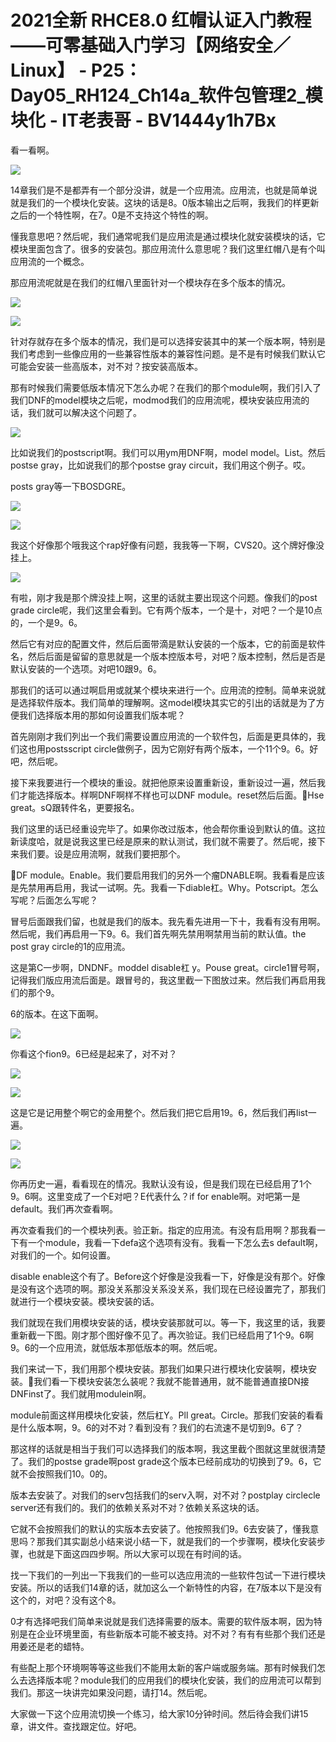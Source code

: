 # 2021全新 RHCE8.0 红帽认证入门教程——可零基础入门学习【网络安全／Linux】 - P25：Day05_RH124_Ch14a_软件包管理2_模块化 - IT老表哥 - BV1444y1h7Bx

看一看啊。

![](img/2fe8db76ea9a7b7d4f882e5f2b026bad_1.png)

14章我们是不是都弄有一个部分没讲，就是一个应用流。应用流，也就是简单说就是我们的一个模块化安装。这块的话是8。0版本输出之后啊，我我们的样更新之后的一个特性啊，在7。0是不支持这个特性的啊。

懂我意思吧？然后呢，我们通常呢我们是应用流是通过模块化就安装模块的话，它模块里面包含了。很多的安装包。那应用流什么意思呢？我们这里红帽八是有个叫应用流的一个概念。

那应用流呢就是在我们的红帽八里面针对一个模块存在多个版本的情况。

![](img/2fe8db76ea9a7b7d4f882e5f2b026bad_3.png)

![](img/2fe8db76ea9a7b7d4f882e5f2b026bad_4.png)

针对存就存在多个版本的情况，我们是可以选择安装其中的某一个版本啊，特别是我们考虑到一些像应用的一些兼容性版本的兼容性问题。是不是有时候我们默认它可能会安装一些高版本，对不对？按安装高版本。

那有时候我们需要低版本情况下怎么办呢？在我们的那个module啊，我们引入了我们DNF的model模块之后呢，modmod我们的应用流呢，模块安装应用流的话，我们就可以解决这个问题了。



![](img/2fe8db76ea9a7b7d4f882e5f2b026bad_6.png)

比如说我们的postscript啊。我们可以用ym用DNF啊，model model。List。然后postse gray，比如说我们的那个postse gray circuit，我们用这个例子。哎。

posts gray等一下BOSDGRE。

![](img/2fe8db76ea9a7b7d4f882e5f2b026bad_8.png)

![](img/2fe8db76ea9a7b7d4f882e5f2b026bad_9.png)

我这个好像那个哦我这个rap好像有问题，我我等一下啊，CVS20。这个牌好像没挂上。

![](img/2fe8db76ea9a7b7d4f882e5f2b026bad_11.png)

有啦，刚才我是那个牌没挂上啊，这里的话就主要出现这个问题。像我们的post grade circle呢，我们这里会看到。它有两个版本，一个是十，对吧？一个是10点的，一个是9。6。

然后它有对应的配置文件，然后后面带滴是默认安装的一个版本，它的前面是软件名，然后后面是留留的意思就是一个版本控版本号，对吧？版本控制，然后是否是默认安装的一个选项。对吧10跟9。6。

那我们的话可以通过啊启用或就某个模块来进行一个。应用流的控制。简单来说就是选择软件版本。我们简单的理解啊。这model模块其实它的引出的话就是为了方便我们选择版本用的那如何设置我们版本呢？

首先刚刚才我们列出一个我们需要设置应用流的一个软件包，后面是更具体的，我们这也用postsscript circle做例子，因为它刚好有两个版本，一个11个9。6。好吧，然后呢。

接下来我要进行一个模块的重设。就把他原来设置重新设，重新设过一遍，然后我们才能选择版本。样啊DNF啊样不样也可以DNF module。reset然后后面。🎼Hse great。sQ跟转件名，更要报名。

我们这里的话已经重设完毕了。如果你改过版本，他会帮你重设到默认的值。这拉新读度哈，就是说我这里已经是原来的默认测试，我们就不需要了。然后呢，接下来我们要。设是应用流啊，就我们要把那个。

🎼DF module。Enable。我们要启用我们的另外一个瘤DNABLE啊。我看看是应该是先禁用再启用，我试一试啊。先。我看一下diable杠。Why。Potscript。怎么写呢？后面怎么写呢？

冒号后面跟我们留，也就是我们的版本。我先看先进用一下十，我看有没有用啊。然后呢，我们再启用一下9。6。我们首先啊先禁用啊禁用当前的默认值。the post gray circle的1的应用流。

这是第C一步啊，DNDNF。moddel disable杠 y。Pouse great。circle1冒号啊，记得我们版应用流后面是。跟冒号的，我这里截一下图放过来。然后我们再启用我们的那个9。

6的版本。在这下面啊。

![](img/2fe8db76ea9a7b7d4f882e5f2b026bad_13.png)

你看这个fion9。6已经是起来了，对不对？

![](img/2fe8db76ea9a7b7d4f882e5f2b026bad_15.png)

![](img/2fe8db76ea9a7b7d4f882e5f2b026bad_16.png)

这是它是记用整个啊它的金用整个。然后我们把它启用19。6，然后我们再list一遍。

![](img/2fe8db76ea9a7b7d4f882e5f2b026bad_18.png)

![](img/2fe8db76ea9a7b7d4f882e5f2b026bad_19.png)

你再历史一遍，看看现在的情况。我默认没有设，但是我们现在已经启用了1个9。6啊。这里变成了一个E对吧？E代表什么？if for enable啊。对吧第一是default。我们再次查看啊。

再次查看我们的一个模块列表。验正新。指定的应用流。有没有启用啊？那我看一下有一个module，我看一下defa这个选项有没有。我看一下怎么去s default啊，对我们的一个。如何设置。

disable enable这个有了。Before这个好像是没我看一下，好像是没有那个。好像是没有这个选项的啊。那没关系那没关系没关系，我们现在已经设置完了，那我们就进行一个模块安装。模块安装的话。

我们就现在我们用模块安装的话，模块安装那就可以。等一下，我这里的话，我要重新截一下图。刚才那个图好像不见了。再次验证。我们已经启用了1个9。6啊9。6的一个应用流，就低版本那低版本的啊。然后呢。

我们来试一下，我们用那个模块安装。那我们如果只进行模块化安装啊，模块安装。🎼我们看一下模块安装怎么装呢？我就不能普通用，就不能普通直接DN接DNFinst了。我们就用modulein啊。

module前面这样用模块化安装，然后杠Y。Pll great。Circle。那我们安装的看看是什么版本啊，9。6的对不对？看到没有？我们的右流速不是切到9。6了？

那这样的话就是相当于我们可以选择我们的版本啊，我这里截个图就这里就很清楚了。我们的postse grade啊post grade这个版本已经前成功的切换到了9。6，它就不会按照我们10。0的。

版本去安装了。对我们的serv包括我们的serv入啊，对不对？postplay circlecle server还有我们的。我们的依赖关系对不对？依赖关系这块的话。

它就不会按照我们的默认的实版本去安装了。他按照我们9。6去安装了，懂我意思吗？那我们其实副总小结来说小结一下，就是我们的一个步骤啊，模块化安装步骤，也就是下面这四四步啊。所以大家可以现在有时间的话。

找一下我们的一列出一下我我们的一些可以选应用流的一些软件包试一下进行模块安装。所以的话我们14章的话，就加这么一个新特性的内容，在7版本以下是没有这个的，对吧？没有这个8。

0才有选择吧我们简单来说就是我们选择需要的版本。需要的软件版本啊，因为特别是在企业环境里面，有些新版本可能不被支持。对不对？有有有些那个我们还是用姜还是老的蜡特。

有些配上那个环境啊等等这些我们不能用太新的客户端或服务端。那有时候我们怎么去选择版本呢？module我们的应用我们的模块化安装，我们的应用流可以帮到我们。那这一块讲完如果没问题，请打14。然后呢。

大家做一下这个应用流切换一个练习，给大家10分钟时间。然后待会我们讲15章，讲文件。查找跟定位。好吧。

